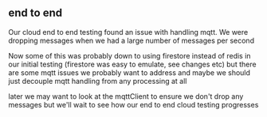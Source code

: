 ## end to end

Our cloud end to end testing found an issue with handling mqtt.
We were dropping messages when we had a large number of messages per second

Now some of this was probably down to using firestore instead of redis in our initial testing
(firestore was easy to emulate, see changes etc) but there are some mqtt issues we probably want 
to address and maybe we should just decouple mqtt handling from any processing at all

later we may want to look at the mqttClient to ensure we don't drop any messages 
but we'll wait to see how our end to end cloud testing progresses